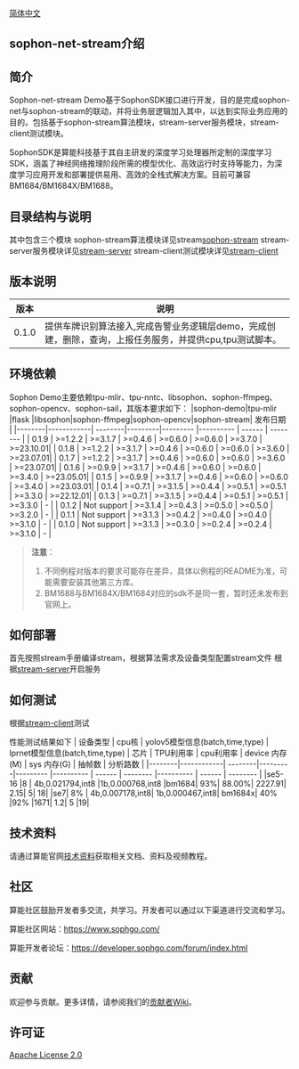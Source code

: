 [简体中文](./README.md)
## sophon-net-stream介绍

## 简介
Sophon-net-stream Demo基于SophonSDK接口进行开发，目的是完成sophon-net与sophon-stream的联动，并将业务层逻辑加入其中，以达到实际业务应用的目的。包括基于sophon-stream算法模块，stream-server服务模块，stream-client测试模块。

SophonSDK是算能科技基于其自主研发的深度学习处理器所定制的深度学习SDK，涵盖了神经网络推理阶段所需的模型优化、高效运行时支持等能力，为深度学习应用开发和部署提供易用、高效的全栈式解决方案。目前可兼容BM1684/BM1684X/BM1688。

## 目录结构与说明

其中包含三个模块
sophon-stream算法模块详见stream[sophon-stream](./sophon-stream/README.md)
stream-server服务模块详见[stream-server](./stream-server/README.md)
stream-client测试模块详见[stream-client](./stream-client/README.md)
## 版本说明
| 版本    | 说明 | 
|--------|------------|
|0.1.0 |提供车牌识别算法接入,完成告警业务逻辑层demo，完成创建，删除，查询，上报任务服务，并提供cpu,tpu测试脚本。|
## 环境依赖
Sophon Demo主要依赖tpu-mlir、tpu-nntc、libsophon、sophon-ffmpeg、sophon-opencv、sophon-sail，其版本要求如下：
|sophon-demo|tpu-mlir |flask  |libsophon|sophon-ffmpeg|sophon-opencv|sophon-stream| 发布日期   |
|--------|------------| --------|---------|---------    |----------   | ------    | --------  |
| 0.1.9 | >=1.2.2     | >=3.1.7 | >=0.4.6 | >=0.6.0     | >=0.6.0     | >=3.7.0   | >=23.10.01|
| 0.1.8 | >=1.2.2     | >=3.1.7 | >=0.4.6 | >=0.6.0     | >=0.6.0     | >=3.6.0   | >=23.07.01|
| 0.1.7 | >=1.2.2     | >=3.1.7 | >=0.4.6 | >=0.6.0     | >=0.6.0     | >=3.6.0   | >=23.07.01|
| 0.1.6 | >=0.9.9     | >=3.1.7 | >=0.4.6 | >=0.6.0     | >=0.6.0     | >=3.4.0   | >=23.05.01|
| 0.1.5 | >=0.9.9     | >=3.1.7 | >=0.4.6 | >=0.6.0     | >=0.6.0     | >=3.4.0   | >=23.03.01|
| 0.1.4 | >=0.7.1     | >=3.1.5 | >=0.4.4 | >=0.5.1     | >=0.5.1     | >=3.3.0   | >=22.12.01|
| 0.1.3 | >=0.7.1     | >=3.1.5 | >=0.4.4 | >=0.5.1     | >=0.5.1     | >=3.3.0   |    -      |
| 0.1.2 | Not support | >=3.1.4 | >=0.4.3 | >=0.5.0     | >=0.5.0     | >=3.2.0   |    -      |
| 0.1.1 | Not support | >=3.1.3 | >=0.4.2 | >=0.4.0     | >=0.4.0     | >=3.1.0   |    -      |
| 0.1.0 | Not support | >=3.1.3 | >=0.3.0 | >=0.2.4     | >=0.2.4     | >=3.1.0   |    -      |
> **注意**：
> 1. 不同例程对版本的要求可能存在差异，具体以例程的README为准，可能需要安装其他第三方库。
> 2. BM1688与BM1684X/BM1684对应的sdk不是同一套，暂时还未发布到官网上。

## 如何部署
首先按照stream手册编译stream，根据算法需求及设备类型配置stream文件
根据[stream-server](./stream-server/README.md)开启服务

## 如何测试
根据[stream-client](./stream-client/README.md)测试

性能测试结果如下
| 设备类型 | cpu核 |	yolov5模型信息(batch,time,type)	| lprnet模型信息(batch,time,type) |	芯片 |	TPU利用率 |	cpu利用率 |	device 内存(M) | sys 内存(G) |	抽帧数 | 分析路数 |
|--------|------------| --------|---------|--------- |----------   | ------    | --------  |----------   | ------    | --------  |
|se5-16	|8	| 4b,0.021794,int8	|1b,0.000768,int8	|bm1684|	93%|	88.00%|	2227.91|	2.15|	5|	18|
|se7|	8%	| 4b,0.007178,int8|	1b,0.000467,int8|	bm1684x|	40%	|92%	|1671|	1.2|	5	|19|

## 技术资料

请通过算能官网[技术资料](https://developer.sophgo.com/site/index.html)获取相关文档、资料及视频教程。

## 社区

算能社区鼓励开发者多交流，共学习。开发者可以通过以下渠道进行交流和学习。

算能社区网站：https://www.sophgo.com/

算能开发者论坛：https://developer.sophgo.com/forum/index.html


## 贡献

欢迎参与贡献。更多详情，请参阅我们的[贡献者Wiki](./CONTRIBUTING_CN.md)。

## 许可证
[Apache License 2.0](./LICENSE)
